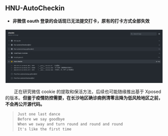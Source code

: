 ## HNU-AutoCheckin

* **非微信 oauth 登录的会话现已无法提交打卡，原有的打卡方式全部失效**

![](images/FATAL-2022-03-20.png)

&emsp;&emsp;正在研究微信 cookie 的提取和保活方法，后续也可能随缘推出基于 Xposed 的版本。**但鉴于疫情防控需要，在长沙地区确诊病例清零且降为低风险地区之前，不会再公开源代码。**

> ```
> Just one last dance
> Before we say goodbye
> When we sway and turn round and round and round
> It's like the first time
> ```
